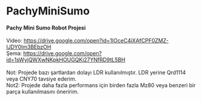 # PachyMiniSumo
<b>Pachy Mini Sumo Robot Projesi</b> </br></br>
Video: https://drive.google.com/open?id=1IOceC4iXAfCPF0ZMZ-IJDY0Im3BEbzOH </br>
Şema: https://drive.google.com/open?id=1sWyjQWXwNKpkHOUGQKi27YNfRD9tL5BH </br></br>
Not: Projede bazı şartlardan dolayı LDR kullanılmıştır. LDR yerine Qrd1114 veya CNY70 tavsiye ederim. </br>
Not2: Projede daha fazla performans için birden fazla Mz80 veya benzeri bir parça kullanılmasını öneririm.</br>
